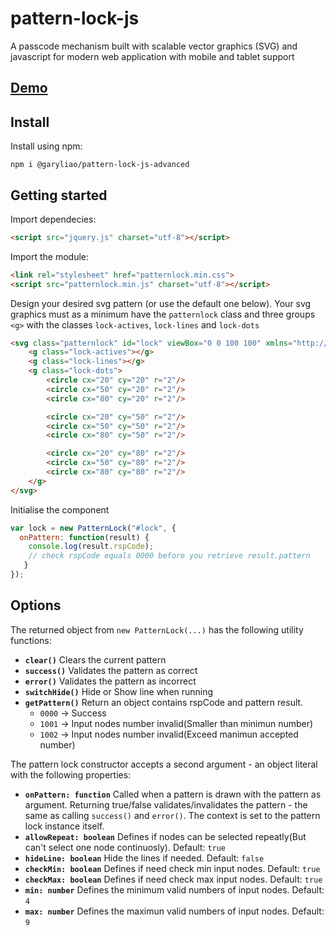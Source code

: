 # pattern-lock-js
A passcode mechanism built with scalable vector graphics (SVG) and javascript for modern web application with mobile and tablet support

## [Demo](https://tympanix.github.io/pattern-lock-js/)

## Install
Install using npm:
```
npm i @garyliao/pattern-lock-js-advanced
```

## Getting started
Import dependecies:
```html
<script src="jquery.js" charset="utf-8"></script>
```
Import the module:
```html
<link rel="stylesheet" href="patternlock.min.css">
<script src="patternlock.min.js" charset="utf-8"></script>
```

Design your desired svg pattern (or use the default one below). Your svg graphics must as a minimum have the `patternlock` class and three groups `<g>` with the classes `lock-actives`, `lock-lines` and `lock-dots`
```html
<svg class="patternlock" id="lock" viewBox="0 0 100 100" xmlns="http://www.w3.org/2000/svg">
    <g class="lock-actives"></g>
    <g class="lock-lines"></g>
    <g class="lock-dots">
        <circle cx="20" cy="20" r="2"/>
        <circle cx="50" cy="20" r="2"/>
        <circle cx="80" cy="20" r="2"/>

        <circle cx="20" cy="50" r="2"/>
        <circle cx="50" cy="50" r="2"/>
        <circle cx="80" cy="50" r="2"/>

        <circle cx="20" cy="80" r="2"/>
        <circle cx="50" cy="80" r="2"/>
        <circle cx="80" cy="80" r="2"/>
    </g>
</svg>
```
Initialise the component
```javascript
var lock = new PatternLock("#lock", {
  onPattern: function(result) {
    console.log(result.rspCode);
    // check rspCode equals 0000 before you retrieve result.pattern
   }
});
```

## Options
The returned object from `new PatternLock(...)` has the following utility functions:
* **`clear()`** Clears the current pattern
* **`success()`** Validates the pattern as correct
* **`error()`** Validates the pattern as incorrect
* **`switchHide()`** Hide or Show line when running 
* **`getPattern()`** Return an object contains rspCode and pattern result.    
  * `0000` -> Success
  * `1001` -> Input nodes number invalid(Smaller than minimun number)
  * `1002` -> Input nodes number invalid(Exceed manimun accepted number)

The pattern lock constructor accepts a second argument - an object literal with the following properties:

* **`onPattern: function`** Called when a pattern is drawn with the pattern as argument. Returning true/false validates/invalidates the pattern - the same as calling `success()` and `error()`. The context is set to the pattern lock instance itself.
* **`allowRepeat: boolean`** Defines if nodes can be selected repeatly(But can't select one node continuosly). Default: `true`
* **`hideLine: boolean`** Hide the lines if needed. Default: `false`
* **`checkMin: boolean`** Defines if need check min input nodes. Default: `true`
* **`checkMax: boolean`** Defines if need check max input nodes. Default: `true`
* **`min: number`** Defines the minimum valid numbers of input nodes. Default: `4`
* **`max: number`** Defines the maximun valid numbers of input nodes. Default: `9`
